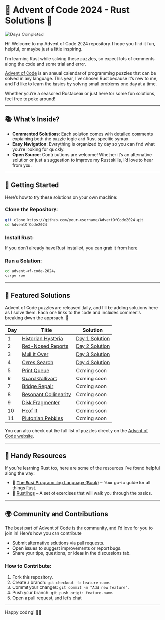 # 🎄 Advent of Code 2024 - Rust Solutions 🦀
![Days Completed](https://img.shields.io/badge/days%20completed-4%2F25-blue)

Hi! Welcome to my Advent of Code 2024 repository. I hope you find it fun, helpful, or maybe just a little inspiring.

I’m learning Rust while solving these puzzles, so expect lots of comments along the code and some trial and error.

[Advent of Code](https://adventofcode.com/2024/about) is an annual calendar of programming puzzles that can be solved in any language. This year, I’ve chosen Rust because it’s new to me, and I'd like to learn the basics by solving small problems one day at a time.

Whether you’re a seasoned Rustacean or just here for some fun solutions, feel free to poke around!

---

## 📚 What’s Inside?

- **Commented Solutions**: Each solution comes with detailed comments explaining both the puzzle logic and Rust-specific syntax.
- **Easy Navigation**: Everything is organized by day so you can find what you’re looking for quickly.
- **Open Source**: Contributions are welcome! Whether it’s an alternative solution or just a suggestion to improve my Rust skills, I’d love to hear from you.

---

## 🚀 Getting Started

Here’s how to try these solutions on your own machine:

### Clone the Repository:
```bash
git clone https://github.com/your-username/AdventOfCode2024.git
cd AdventOfCode2024
```

### Install Rust:
If you don’t already have Rust installed, you can grab it from [here](https://www.rust-lang.org/tools/install).

### Run a Solution:
```bash
cd advent-of-code-2024/
cargo run
```

---

## 🌟 Featured Solutions

Advent of Code puzzles are released daily, and I’ll be adding solutions here as I solve them. Each one links to the code and includes comments breaking down the approach. 🎁

| Day  | Title                           | Solution                              |
|------|---------------------------------|---------------------------------------|
| 1    | [Historian Hysteria](https://adventofcode.com/2024/day/1)            | [Day 1 Solution](https://github.com/ivkrotova/advent-of-code-2024/tree/main/src/day01)  |
| 2    | [Red-Nosed Reports](https://adventofcode.com/2024/day/2)               | [Day 2 Solution](https://github.com/ivkrotova/advent-of-code-2024/tree/main/src/day02) |
| 3    | [Mull It Over](https://adventofcode.com/2024/day/3)             | [Day 3 Solution](https://github.com/ivkrotova/advent-of-code-2024/tree/main/src/day03) |  |
| 4    | [Ceres Search](https://adventofcode.com/2024/day/4)           | [Day 4 Solution](https://github.com/ivkrotova/advent-of-code-2024/tree/main/src/day04) |
| 5    | [Print Queue](https://adventofcode.com/2024/day/5)           | Coming soon |
| 6    | [Guard Gallivant](https://adventofcode.com/2024/day/6)           | Coming soon |
| 7    | [Bridge Repair](https://adventofcode.com/2024/day/7)           | Coming soon |
| 8    | [Resonant Collinearity](https://adventofcode.com/2024/day/8)           | Coming soon |
| 9    | [Disk Fragmenter](https://adventofcode.com/2024/day/9)           | Coming soon |
| 10   | [Hoof It](https://adventofcode.com/2024/day/10)           | Coming soon |
| 11   | [Plutonian Pebbles](https://adventofcode.com/2024/day/11)           | Coming soon |

You can also check out the full list of puzzles directly on the [Advent of Code website](https://adventofcode.com/2024/).

---

## 📘 Handy Resources

If you’re learning Rust too, here are some of the resources I’ve found helpful along the way:
- 📖 [The Rust Programming Language (Book)](https://doc.rust-lang.org/book/) – Your go-to guide for all things Rust.
- 🦀 [Rustlings](https://github.com/rust-lang/rustlings) – A set of exercises that will walk you through the basics.
---

## 🌍 Community and Contributions

The best part of Advent of Code is the community, and I’d love for you to join in! Here’s how you can contribute:
- Submit alternative solutions via pull requests.
- Open issues to suggest improvements or report bugs.
- Share your tips, questions, or ideas in the discussions tab.

### How to Contribute:
1. Fork this repository.
2. Create a branch: `git checkout -b feature-name`.
3. Commit your changes: `git commit -m "Add new feature"`.
4. Push your branch: `git push origin feature-name`.
5. Open a pull request, and let’s chat!

---

Happy coding! 🦀✨
